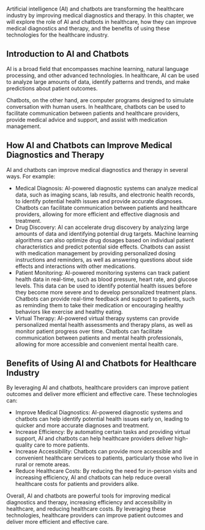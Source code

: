 
Artificial intelligence (AI) and chatbots are transforming the healthcare industry by improving medical diagnostics and therapy. In this chapter, we will explore the role of AI and chatbots in healthcare, how they can improve medical diagnostics and therapy, and the benefits of using these technologies for the healthcare industry.

Introduction to AI and Chatbots
-------------------------------

AI is a broad field that encompasses machine learning, natural language processing, and other advanced technologies. In healthcare, AI can be used to analyze large amounts of data, identify patterns and trends, and make predictions about patient outcomes.

Chatbots, on the other hand, are computer programs designed to simulate conversation with human users. In healthcare, chatbots can be used to facilitate communication between patients and healthcare providers, provide medical advice and support, and assist with medication management.

How AI and Chatbots can Improve Medical Diagnostics and Therapy
---------------------------------------------------------------

AI and chatbots can improve medical diagnostics and therapy in several ways. For example:

* Medical Diagnosis: AI-powered diagnostic systems can analyze medical data, such as imaging scans, lab results, and electronic health records, to identify potential health issues and provide accurate diagnoses. Chatbots can facilitate communication between patients and healthcare providers, allowing for more efficient and effective diagnosis and treatment.
* Drug Discovery: AI can accelerate drug discovery by analyzing large amounts of data and identifying potential drug targets. Machine learning algorithms can also optimize drug dosages based on individual patient characteristics and predict potential side effects. Chatbots can assist with medication management by providing personalized dosing instructions and reminders, as well as answering questions about side effects and interactions with other medications.
* Patient Monitoring: AI-powered monitoring systems can track patient health data in real-time, such as blood pressure, heart rate, and glucose levels. This data can be used to identify potential health issues before they become more severe and to develop personalized treatment plans. Chatbots can provide real-time feedback and support to patients, such as reminding them to take their medication or encouraging healthy behaviors like exercise and healthy eating.
* Virtual Therapy: AI-powered virtual therapy systems can provide personalized mental health assessments and therapy plans, as well as monitor patient progress over time. Chatbots can facilitate communication between patients and mental health professionals, allowing for more accessible and convenient mental health care.

Benefits of Using AI and Chatbots for Healthcare Industry
---------------------------------------------------------

By leveraging AI and chatbots, healthcare providers can improve patient outcomes and deliver more efficient and effective care. These technologies can:

* Improve Medical Diagnostics: AI-powered diagnostic systems and chatbots can help identify potential health issues early on, leading to quicker and more accurate diagnoses and treatment.
* Increase Efficiency: By automating certain tasks and providing virtual support, AI and chatbots can help healthcare providers deliver high-quality care to more patients.
* Increase Accessibility: Chatbots can provide more accessible and convenient healthcare services to patients, particularly those who live in rural or remote areas.
* Reduce Healthcare Costs: By reducing the need for in-person visits and increasing efficiency, AI and chatbots can help reduce overall healthcare costs for patients and providers alike.

Overall, AI and chatbots are powerful tools for improving medical diagnostics and therapy, increasing efficiency and accessibility in healthcare, and reducing healthcare costs. By leveraging these technologies, healthcare providers can improve patient outcomes and deliver more efficient and effective care.
